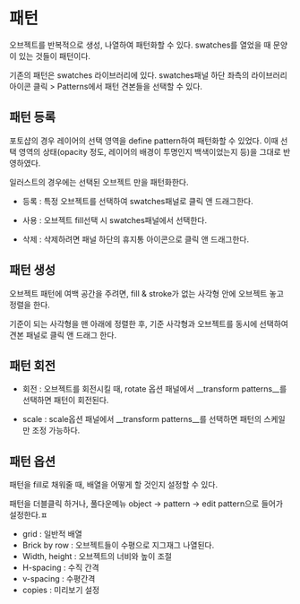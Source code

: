 # 패턴



오브젝트를 반복적으로 생성, 나열하여 패턴화할 수 있다. swatches를 열었을 때 문양이 있는 것들이 패턴이다. 

기존의 패턴은 swatches 라이브러리에 있다. swatches패널 하단 좌측의 라이브러리 아이콘 클릭 > Patterns에서 패턴 견본들을 선택할 수 있다.



## 패턴 등록

포토샵의 경우 레이어의 선택 영역을 define pattern하여 패턴화할 수 있었다. 이때 선택 영역의 상태(opacity 정도, 레이어의 배경이 투명인지 백색이었는지 등)을 그대로 반영하였다. 

일러스트의 경우에는 선택된 오브젝트 만을 패턴화한다. 

- 등록 : 특정 오브젝트를 선택하여 swatches패널로 클릭 앤 드래그한다.
- 사용 : 오브젝트 fill선택 시 swatches패널에서 선택한다.

- 삭제 : 삭제하려면 패널 하단의 휴지통 아이콘으로 클릭 앤 드래그한다.



## 패턴 생성

오브젝트 패턴에 여백 공간을 주려면, fill & stroke가 없는 사각형 안에 오브젝트 놓고 정렬을 한다.

기준이 되는 사각형을 맨 아래에 정렬한 후, 기준 사각형과 오브젝트를 동시에 선택하여 견본 패널로 클릭 앤 드래그 한다.





## 패턴 회전

- 회전 : 오브젝트를 회전시킬 때, rotate 옵션 패널에서 __transform patterns__를 선택하면 패턴이 회전된다.

- scale : scale옵션 패널에서 __transform patterns__를 선택하면 패턴의 스케일만 조정 가능하다. 



## 패턴 옵션

패턴을 fill로 채워줄 때, 배열을 어떻게 할 것인지 설정할 수 있다.

패턴을 더블클릭 하거나, 풀다운메뉴 object -> pattern -> edit pattern으로 들어가 설정한다.ㅍ

- grid : 일반적 배열
- Brick by row : 오브젝트들이 수평으로 지그재그 나열된다.
- Width, height : 오브젝트의 너비와 높이 조절
- H-spacing : 수직 간격
- v-spacing : 수평간격
- copies : 미리보기 설정



